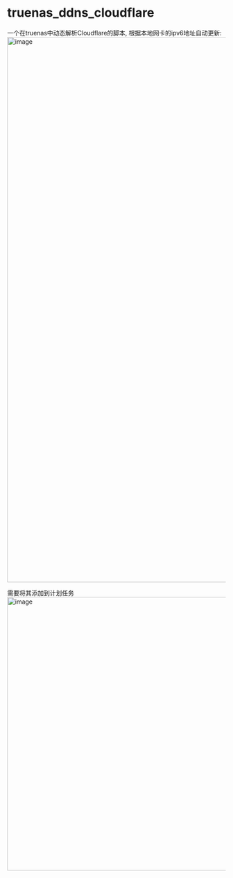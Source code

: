 # truenas_ddns_cloudflare
一个在truenas中动态解析Cloudflare的脚本, 根据本地网卡的ipv6地址自动更新:
<img width="1256" alt="image" src="https://github.com/user-attachments/assets/e28c9788-d06e-41fe-ae38-c6adf70bf484" />

需要将其添加到计划任务
<img width="630" alt="image" src="https://github.com/user-attachments/assets/5507cdd8-022c-4c5a-8353-911fa93c6b18" />
